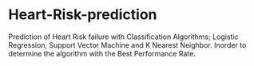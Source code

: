 # Heart-Risk-prediction
Prediction of Heart Risk failure with Classification Algorithms; Logistic Regression, Support Vector Machine and K Nearest Neighbor. Inorder to determine the algorithm with the Best Performance Rate.
